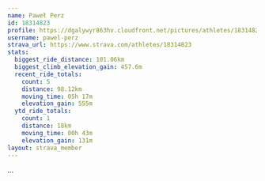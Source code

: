 ```yaml
---
name: Paweł Perz
id: 18314823
profile: https://dgalywyr863hv.cloudfront.net/pictures/athletes/18314823/5244308/1/large.jpg
username: pawel-perz
strava_url: https://www.strava.com/athletes/18314823
stats:
  biggest_ride_distance: 101.06km
  biggest_climb_elevation_gain: 457.6m
  recent_ride_totals:
    count: 5
    distance: 98.12km
    moving_time: 05h 17m
    elevation_gain: 555m
  ytd_ride_totals:
    count: 1
    distance: 18km
    moving_time: 00h 43m
    elevation_gain: 131m
layout: strava_member
--- 
```

...
